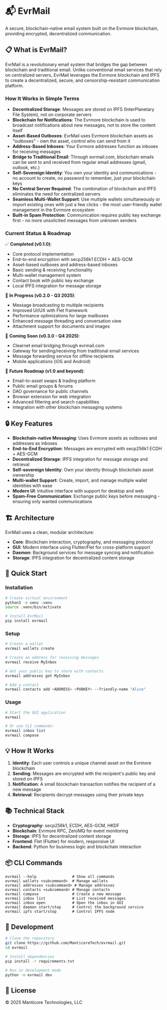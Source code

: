 # 📬 EvrMail

A secure, blockchain-native email system built on the Evrmore blockchain, providing encrypted, decentralized communication.

## 📋 What is EvrMail?

EvrMail is a revolutionary email system that bridges the gap between blockchain and traditional email. Unlike conventional email services that rely on centralized servers, EvrMail leverages the Evrmore blockchain and IPFS to create a decentralized, secure, and censorship-resistant communication platform.

### How It Works in Simple Terms

- **Decentralized Storage**: Messages are stored on IPFS (InterPlanetary File System), not on corporate servers
- **Blockchain for Notifications**: The Evrmore blockchain is used to broadcast notifications about new messages, not to store the content itself
- **Asset-Based Outboxes**: EvrMail uses Evrmore blockchain assets as "outboxes" - own the asset, control who can send from it
- **Address-Based Inboxes**: Your Evrmore addresses function as inboxes for receiving messages
- **Bridge to Traditional Email**: Through evrmail.com, blockchain emails can be sent to and received from regular email addresses (gmail, outlook, etc.)
- **Self-Sovereign Identity**: You own your identity and communications - no account to create, no password to remember, just your blockchain keys
- **No Central Server Required**: The combination of blockchain and IPFS eliminates the need for centralized servers
- **Seamless Multi-Wallet Support**: Use multiple wallets simultaneously or import existing ones with just a few clicks - the most user-friendly wallet management in the Evrmore ecosystem
- **Built-in Spam Protection**: Communication requires public key exchange first - no more unsolicited messages from unknown senders

### Current Status & Roadmap

✅ **Completed (v0.1.0)**:
- Core protocol implementation
- End-to-end encryption with secp256k1 ECDH + AES-GCM
- Asset-based outboxes and address-based inboxes
- Basic sending & receiving functionality
- Multi-wallet management system
- Contact book with public key exchange
- Local IPFS integration for message storage

🔄 **In Progress (v0.2.0 - Q3 2025)**:
- Message broadcasting to multiple recipients
- Improved UI/UX with Flet framework
- Performance optimizations for large mailboxes
- Enhanced message threading and conversation view
- Attachment support for documents and images

🚧 **Coming Soon (v0.3.0 - Q4 2025)**:
- Clearnet email bridging through evrmail.com
- Gateway for sending/receiving from traditional email services
- Message forwarding service for offline recipients
- Mobile applications (iOS and Android)

🔮 **Future Roadmap (v1.0 and beyond)**:
- Email-to-asset swaps & trading platform
- Public email groups & forums
- DAO governance for public channels
- Browser extension for web integration
- Advanced filtering and search capabilities
- Integration with other blockchain messaging systems

## 🔒 Key Features

- **Blockchain-native Messaging**: Uses Evrmore assets as outboxes and addresses as inboxes
- **End-to-End Encryption**: Messages are encrypted with secp256k1 ECDH + AES-GCM
- **Decentralized Storage**: IPFS integration for message storage and retrieval
- **Self-sovereign Identity**: Own your identity through blockchain asset ownership
- **Multi-wallet Support**: Create, import, and manage multiple wallet identities with ease
- **Modern UI**: Intuitive interface with support for desktop and web
- **Spam-Free Communication**: Exchange public keys before messaging - ensuring only wanted communications

## 🏗️ Architecture

EvrMail uses a clean, modular architecture:

- **Core**: Blockchain interaction, cryptography, and messaging protocol
- **GUI**: Modern interface using Flutter/Flet for cross-platform support
- **Daemon**: Background services for message syncing and notification
- **Storage**: IPFS integration for decentralized content storage

## 🚀 Quick Start

### Installation

```bash
# Create virtual environment
python3 -m venv .venv
source .venv/bin/activate

# Install EvrMail
pip install evrmail
```

### Setup

```bash
# Create a wallet
evrmail wallets create

# Create an address for receiving messages
evrmail receive MyInbox

# Get your public key to share with contacts
evrmail addresses get MyInbox

# Add a contact
evrmail contacts add <ADDRESS> <PUBKEY> --friendly-name "Alice"
```

### Usage

```bash
# Start the GUI application
evrmail

# Or use CLI commands:
evrmail inbox list
evrmail compose
```

## 💡 How It Works

1. **Identity**: Each user controls a unique channel asset on the Evrmore blockchain
2. **Sending**: Messages are encrypted with the recipient's public key and stored on IPFS
3. **Notification**: A small blockchain transaction notifies the recipient of a new message
4. **Retrieval**: Recipients decrypt messages using their private keys

## 📚 Technical Stack

- **Cryptography**: secp256k1, ECDH, AES-GCM, HKDF
- **Blockchain**: Evrmore RPC, ZeroMQ for event monitoring
- **Storage**: IPFS for decentralized content storage
- **Frontend**: Flet (Flutter) for modern, responsive UI
- **Backend**: Python for business logic and blockchain interaction

## 📦 CLI Commands

```
evrmail --help                # Show all commands
evrmail wallets <subcommand>  # Manage wallets
evrmail addresses <subcommand> # Manage addresses
evrmail contacts <subcommand> # Manage contacts
evrmail compose               # Create a new message
evrmail inbox list            # List received messages
evrmail inbox open            # Open the inbox in GUI
evrmail daemon start/stop     # Control the background service
evrmail ipfs start/stop       # Control IPFS node
```

## 🔄 Development

```bash
# Clone the repository
git clone https://github.com/ManticoreTech/evrmail.git
cd evrmail

# Install dependencies
pip install -r requirements.txt

# Run in development mode
python -m evrmail dev
```

## 📝 License

© 2025 Manticore Technologies, LLC